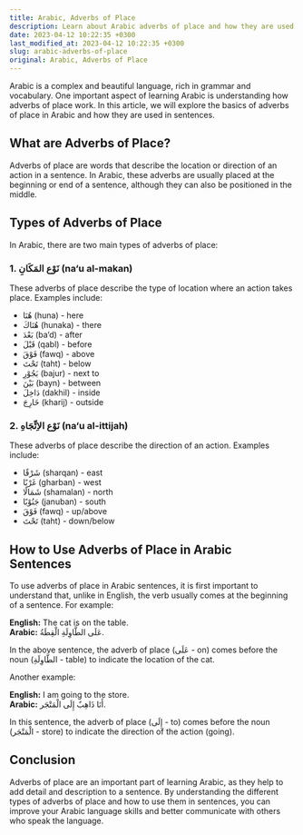 ```yaml
---
title: Arabic, Adverbs of Place
description: Learn about Arabic adverbs of place and how they are used in sentences.
date: 2023-04-12 10:22:35 +0300
last_modified_at: 2023-04-12 10:22:35 +0300
slug: arabic-adverbs-of-place
original: Arabic, Adverbs of Place
---
```

Arabic is a complex and beautiful language, rich in grammar and vocabulary. One important aspect of learning Arabic is understanding how adverbs of place work. In this article, we will explore the basics of adverbs of place in Arabic and how they are used in sentences.

## What are Adverbs of Place?

Adverbs of place are words that describe the location or direction of an action in a sentence. In Arabic, these adverbs are usually placed at the beginning or end of a sentence, although they can also be positioned in the middle.

## Types of Adverbs of Place

In Arabic, there are two main types of adverbs of place:

### 1. نَوْع المَكَانِ (na‘u al-makan)

These adverbs of place describe the type of location where an action takes place. Examples include:

- هُنَا (huna) - here
- هُنَاكَ (hunaka) - there
- بَعْدَ (ba‘d) - after
- قَبْلَ (qabl) - before
- فَوْقَ (fawq) - above
- تَحْتَ (taht) - below
- بَجُوْرِ (bajur) - next to
- بَيْنَ (bayn) - between
- دَاخِلَ (dakhil) - inside
- خَارِجَ (kharij) - outside

### 2. نَوْع الاِتِّجَاهِ (na‘u al-ittijah)

These adverbs of place describe the direction of an action. Examples include:

- شَرْقًا (sharqan) - east
- غَرْبًا‎ (gharban) - west
- شَمَالًا‎ (shamalan) - north
- جَنُوْبًا‎ (januban) - south
- فَوْقَ (fawq) - up/above
- تَحْتَ (taht) - down/below

## How to Use Adverbs of Place in Arabic Sentences

To use adverbs of place in Arabic sentences, it is first important to understand that, unlike in English, the verb usually comes at the beginning of a sentence. For example:

**English:** The cat is on the table. <br>
**Arabic:** عَلَى الطَّاوِلَةِ الْقِطَةُ.

In the above sentence, the adverb of place (عَلَى - on) comes before the noun (الطَّاوِلَةِ - table) to indicate the location of the cat.

Another example:

**English:** I am going to the store. <br>
**Arabic:** أَنَا ذَاهِبٌ إِلَى الْمَتْجَر.

In this sentence, the adverb of place (إِلَى - to) comes before the noun (الْمَتْجَر - store) to indicate the direction of the action (going).

## Conclusion

Adverbs of place are an important part of learning Arabic, as they help to add detail and description to a sentence. By understanding the different types of adverbs of place and how to use them in sentences, you can improve your Arabic language skills and better communicate with others who speak the language.